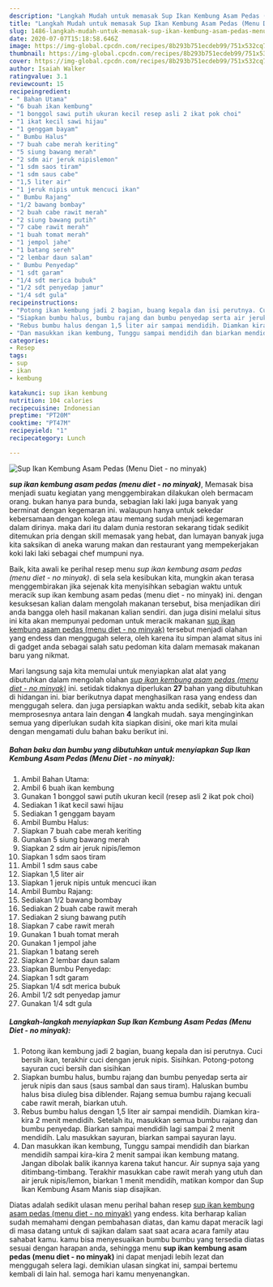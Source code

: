 ```yaml
---
description: "Langkah Mudah untuk memasak Sup Ikan Kembung Asam Pedas (Menu Diet - no minyak), Sempurna"
title: "Langkah Mudah untuk memasak Sup Ikan Kembung Asam Pedas (Menu Diet - no minyak), Sempurna"
slug: 1486-langkah-mudah-untuk-memasak-sup-ikan-kembung-asam-pedas-menu-diet-no-minyak-sempurna
date: 2020-07-07T15:18:58.646Z
image: https://img-global.cpcdn.com/recipes/8b293b751ecdeb99/751x532cq70/sup-ikan-kembung-asam-pedas-menu-diet-no-minyak-foto-resep-utama.jpg
thumbnail: https://img-global.cpcdn.com/recipes/8b293b751ecdeb99/751x532cq70/sup-ikan-kembung-asam-pedas-menu-diet-no-minyak-foto-resep-utama.jpg
cover: https://img-global.cpcdn.com/recipes/8b293b751ecdeb99/751x532cq70/sup-ikan-kembung-asam-pedas-menu-diet-no-minyak-foto-resep-utama.jpg
author: Isaiah Walker
ratingvalue: 3.1
reviewcount: 15
recipeingredient:
- " Bahan Utama"
- "6 buah ikan kembung"
- "1 bonggol sawi putih ukuran kecil resep asli 2 ikat pok choi"
- "1 ikat kecil sawi hijau"
- "1 genggam bayam"
- " Bumbu Halus"
- "7 buah cabe merah keriting"
- "5 siung bawang merah"
- "2 sdm air jeruk nipislemon"
- "1 sdm saos tiram"
- "1 sdm saus cabe"
- "1,5 liter air"
- "1 jeruk nipis untuk mencuci ikan"
- " Bumbu Rajang"
- "1/2 bawang bombay"
- "2 buah cabe rawit merah"
- "2 siung bawang putih"
- "7 cabe rawit merah"
- "1 buah tomat merah"
- "1 jempol jahe"
- "1 batang sereh"
- "2 lembar daun salam"
- " Bumbu Penyedap"
- "1 sdt garam"
- "1/4 sdt merica bubuk"
- "1/2 sdt penyedap jamur"
- "1/4 sdt gula"
recipeinstructions:
- "Potong ikan kembung jadi 2 bagian, buang kepala dan isi perutnya. Cuci bersih ikan, terakhir cuci dengan jeruk nipis. Sisihkan. Potong-potong sayuran cuci bersih dan sisihkan"
- "Siapkan bumbu halus, bumbu rajang dan bumbu penyedap serta air jeruk nipis dan saus (saus sambal dan saus tiram). Haluskan bumbu halus bisa diuleg bisa diblender. Rajang semua bumbu rajang kecuali cabe rawit merah, biarkan utuh."
- "Rebus bumbu halus dengan 1,5 liter air sampai mendidih. Diamkan kira-kira 2 menit mendidih. Setelah itu, masukkan semua bumbu rajang dan bumbu penyedap. Biarkan sampai mendidih lagi sampai 2 menit mendidih. Lalu masukkan sayuran, biarkan sampai sayuran layu."
- "Dan masukkan ikan kembung, Tunggu sampai mendidih dan biarkan mendidih sampai kira-kira 2 menit sampai ikan kembung matang. Jangan dibolak balik ikannya karena takut hancur. Air supnya saja yang ditimbang-timbang. Terakhir masukkan cabe rawit merah yang utuh dan air jeruk nipis/lemon, biarkan 1 menit mendidih, matikan kompor dan Sup Ikan Kembung Asam Manis siap disajikan."
categories:
- Resep
tags:
- sup
- ikan
- kembung

katakunci: sup ikan kembung 
nutrition: 104 calories
recipecuisine: Indonesian
preptime: "PT20M"
cooktime: "PT47M"
recipeyield: "1"
recipecategory: Lunch

---
```



![Sup Ikan Kembung Asam Pedas (Menu Diet - no minyak)](https://img-global.cpcdn.com/recipes/8b293b751ecdeb99/751x532cq70/sup-ikan-kembung-asam-pedas-menu-diet-no-minyak-foto-resep-utama.jpg)

<b><i>sup ikan kembung asam pedas (menu diet - no minyak)</i></b>, Memasak bisa menjadi suatu kegiatan yang menggembirakan dilakukan oleh bermacam orang. bukan hanya para bunda, sebagian laki laki juga banyak yang berminat dengan kegemaran ini. walaupun hanya untuk sekedar kebersamaan dengan kolega atau memang sudah menjadi kegemaran dalam dirinya. maka dari itu dalam dunia restoran sekarang tidak sedikit ditemukan pria dengan skill memasak yang hebat, dan lumayan banyak juga kita saksikan di aneka warung makan dan restaurant yang mempekerjakan koki laki laki sebagai chef mumpuni nya.

Baik, kita awali ke perihal resep menu <i>sup ikan kembung asam pedas (menu diet - no minyak)</i>. di sela sela kesibukan kita, mungkin akan terasa menggembirakan jika sejenak kita menyisihkan sebagian waktu untuk meracik sup ikan kembung asam pedas (menu diet - no minyak) ini. dengan kesuksesan kalian dalam mengolah makanan tersebut, bisa menjadikan diri anda bangga oleh hasil makanan kalian sendiri. dan juga disini melalui situs ini kita akan mempunyai pedoman untuk meracik makanan <u>sup ikan kembung asam pedas (menu diet - no minyak)</u> tersebut menjadi olahan yang endess dan menggugah selera, oleh karena itu simpan alamat situs ini di gadget anda sebagai salah satu pedoman kita dalam memasak makanan baru yang nikmat.




Mari langsung saja kita memulai untuk menyiapkan alat alat yang dibutuhkan dalam mengolah olahan <u><i>sup ikan kembung asam pedas (menu diet - no minyak)</i></u> ini. setidak tidaknya diperlukan <b>27</b> bahan yang dibutuhkan di hidangan ini. biar berikutnya dapat menghasilkan rasa yang endess dan menggugah selera. dan juga persiapkan waktu anda sedikit, sebab kita akan memprosesnya antara lain dengan <b>4</b> langkah mudah. saya menginginkan semua yang diperlukan sudah kita siapkan disini, oke mari kita mulai dengan mengamati dulu bahan baku berikut ini.

<!--inarticleads1-->

##### Bahan baku dan bumbu yang dibutuhkan untuk menyiapkan Sup Ikan Kembung Asam Pedas (Menu Diet - no minyak):

1. Ambil  Bahan Utama:
1. Ambil 6 buah ikan kembung
1. Gunakan 1 bonggol sawi putih ukuran kecil (resep asli 2 ikat pok choi)
1. Sediakan 1 ikat kecil sawi hijau
1. Sediakan 1 genggam bayam
1. Ambil  Bumbu Halus:
1. Siapkan 7 buah cabe merah keriting
1. Gunakan 5 siung bawang merah
1. Siapkan 2 sdm air jeruk nipis/lemon
1. Siapkan 1 sdm saos tiram
1. Ambil 1 sdm saus cabe
1. Siapkan 1,5 liter air
1. Siapkan 1 jeruk nipis untuk mencuci ikan
1. Ambil  Bumbu Rajang:
1. Sediakan 1/2 bawang bombay
1. Sediakan 2 buah cabe rawit merah
1. Sediakan 2 siung bawang putih
1. Siapkan 7 cabe rawit merah
1. Gunakan 1 buah tomat merah
1. Gunakan 1 jempol jahe
1. Siapkan 1 batang sereh
1. Siapkan 2 lembar daun salam
1. Siapkan  Bumbu Penyedap:
1. Siapkan 1 sdt garam
1. Siapkan 1/4 sdt merica bubuk
1. Ambil 1/2 sdt penyedap jamur
1. Gunakan 1/4 sdt gula




<!--inarticleads2-->

##### Langkah-langkah menyiapkan Sup Ikan Kembung Asam Pedas (Menu Diet - no minyak):

1. Potong ikan kembung jadi 2 bagian, buang kepala dan isi perutnya. Cuci bersih ikan, terakhir cuci dengan jeruk nipis. Sisihkan. Potong-potong sayuran cuci bersih dan sisihkan
1. Siapkan bumbu halus, bumbu rajang dan bumbu penyedap serta air jeruk nipis dan saus (saus sambal dan saus tiram). Haluskan bumbu halus bisa diuleg bisa diblender. Rajang semua bumbu rajang kecuali cabe rawit merah, biarkan utuh.
1. Rebus bumbu halus dengan 1,5 liter air sampai mendidih. Diamkan kira-kira 2 menit mendidih. Setelah itu, masukkan semua bumbu rajang dan bumbu penyedap. Biarkan sampai mendidih lagi sampai 2 menit mendidih. Lalu masukkan sayuran, biarkan sampai sayuran layu.
1. Dan masukkan ikan kembung, Tunggu sampai mendidih dan biarkan mendidih sampai kira-kira 2 menit sampai ikan kembung matang. Jangan dibolak balik ikannya karena takut hancur. Air supnya saja yang ditimbang-timbang. Terakhir masukkan cabe rawit merah yang utuh dan air jeruk nipis/lemon, biarkan 1 menit mendidih, matikan kompor dan Sup Ikan Kembung Asam Manis siap disajikan.




Diatas adalah sedikit ulasan menu perihal bahan resep <u>sup ikan kembung asam pedas (menu diet - no minyak)</u> yang endess. kita berharap kalian sudah memahami dengan pembahasan diatas, dan kamu dapat meracik lagi di masa datang untuk di sajikan dalam saat saat acara acara family atau sahabat kamu. kamu bisa menyesuaikan bumbu bumbu yang tersedia diatas sesuai dengan harapan anda, sehingga menu <b>sup ikan kembung asam pedas (menu diet - no minyak)</b> ini dapat menjadi lebih lezat dan menggugah selera lagi. demikian ulasan singkat ini, sampai bertemu kembali di lain hal. semoga hari kamu menyenangkan.
